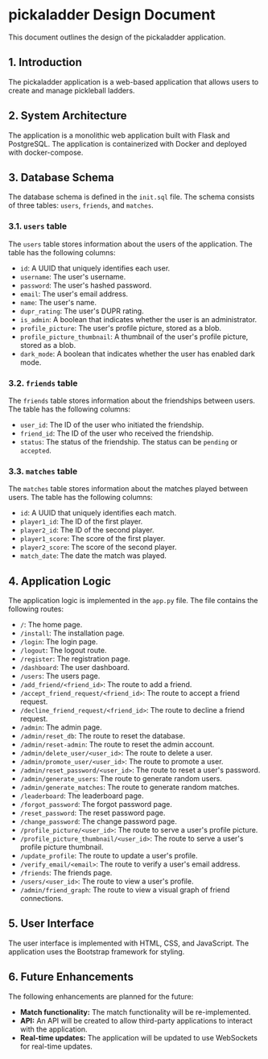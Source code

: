 # pickaladder Design Document

This document outlines the design of the pickaladder application.

## 1. Introduction

The pickaladder application is a web-based application that allows users to create and manage pickleball ladders.

## 2. System Architecture

The application is a monolithic web application built with Flask and PostgreSQL. The application is containerized with Docker and deployed with docker-compose.

## 3. Database Schema

The database schema is defined in the `init.sql` file. The schema consists of three tables: `users`, `friends`, and `matches`.

### 3.1. `users` table

The `users` table stores information about the users of the application. The table has the following columns:

*   `id`: A UUID that uniquely identifies each user.
*   `username`: The user's username.
*   `password`: The user's hashed password.
*   `email`: The user's email address.
*   `name`: The user's name.
*   `dupr_rating`: The user's DUPR rating.
*   `is_admin`: A boolean that indicates whether the user is an administrator.
*   `profile_picture`: The user's profile picture, stored as a blob.
*   `profile_picture_thumbnail`: A thumbnail of the user's profile picture, stored as a blob.
*   `dark_mode`: A boolean that indicates whether the user has enabled dark mode.

### 3.2. `friends` table

The `friends` table stores information about the friendships between users. The table has the following columns:

*   `user_id`: The ID of the user who initiated the friendship.
*   `friend_id`: The ID of the user who received the friendship.
*   `status`: The status of the friendship. The status can be `pending` or `accepted`.

### 3.3. `matches` table

The `matches` table stores information about the matches played between users. The table has the following columns:

*   `id`: A UUID that uniquely identifies each match.
*   `player1_id`: The ID of the first player.
*   `player2_id`: The ID of the second player.
*   `player1_score`: The score of the first player.
*   `player2_score`: The score of the second player.
*   `match_date`: The date the match was played.

## 4. Application Logic

The application logic is implemented in the `app.py` file. The file contains the following routes:

*   `/`: The home page.
*   `/install`: The installation page.
*   `/login`: The login page.
*   `/logout`: The logout route.
*   `/register`: The registration page.
*   `/dashboard`: The user dashboard.
*   `/users`: The users page.
*   `/add_friend/<friend_id>`: The route to add a friend.
*   `/accept_friend_request/<friend_id>`: The route to accept a friend request.
*   `/decline_friend_request/<friend_id>`: The route to decline a friend request.
*   `/admin`: The admin page.
*   `/admin/reset_db`: The route to reset the database.
*   `/admin/reset-admin`: The route to reset the admin account.
*   `/admin/delete_user/<user_id>`: The route to delete a user.
*   `/admin/promote_user/<user_id>`: The route to promote a user.
*   `/admin/reset_password/<user_id>`: The route to reset a user's password.
*   `/admin/generate_users`: The route to generate random users.
*   `/admin/generate_matches`: The route to generate random matches.
*   `/leaderboard`: The leaderboard page.
*   `/forgot_password`: The forgot password page.
*   `/reset_password`: The reset password page.
*   `/change_password`: The change password page.
*   `/profile_picture/<user_id>`: The route to serve a user's profile picture.
*   `/profile_picture_thumbnail/<user_id>`: The route to serve a user's profile picture thumbnail.
*   `/update_profile`: The route to update a user's profile.
*   `/verify_email/<email>`: The route to verify a user's email address.
*   `/friends`: The friends page.
*   `/users/<user_id>`: The route to view a user's profile.
*   `/admin/friend_graph`: The route to view a visual graph of friend connections.

## 5. User Interface

The user interface is implemented with HTML, CSS, and JavaScript. The application uses the Bootstrap framework for styling.

## 6. Future Enhancements

The following enhancements are planned for the future:

*   **Match functionality:** The match functionality will be re-implemented.
*   **API:** An API will be created to allow third-party applications to interact with the application.
*   **Real-time updates:** The application will be updated to use WebSockets for real-time updates.
